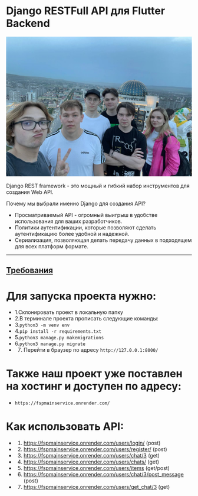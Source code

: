 # Django RESTFull API для Flutter Backend

![Это наша команда](https://github.com/GrishaRybolovel/fsp/blob/master/team.jpg)

Django REST framework - это мощный и гибкий набор инструментов для создания Web API.

Почему мы выбрали именно Django для создания API?

* Просматриваемый API - огромный выигрыш в удобстве использования для ваших разработчиков.
* Политики аутентификации, которые позволяют сделать аутентификацию более удобной и надежной.
* Сериализация, позволяющая делать передачу данных в подходящем для всех платформ формате.

---

## [Требования](https://github.com/GrishaRybolovel/fsp/blob/master/requirements.txt)

# Для запуска проекта нужно:
* 1.Склонировать проект в локальную папку
* 2.В терминале проекта прописать следующие команды:
* 3.`python3 -m venv env`
* 4.`pip install -r requirements.txt`
* 5.`python3 manage.py makemigrations`
* 6.`python3 manage.py migrate`
* 7. Перейти в браузер по адресу `http://127.0.0.1:8000/`
# Также наш проект уже поставлен на хостинг и доступен по адресу:
* `https://fspmainservice.onrender.com/`


# Как использовать API:
* 1. https://fspmainservice.onrender.com/users/login/ (post)
* 2. https://fspmainservice.onrender.com/users/register/ (post)
* 3. https://fspmainservice.onrender.com/users/chat/3 (get)
* 4. https://fspmainservice.onrender.com/users/chats/ (get)
* 5. https://fspmainservice.onrender.com/users/items (get/post)
* 6. https://fspmainservice.onrender.com/users/chat/3/post_message (post)
* 7. https://fspmainservice.onrender.com/users/get_chat/3 (get)